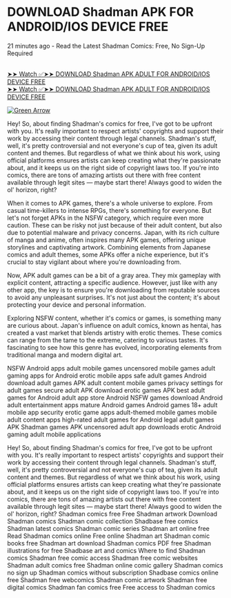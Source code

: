 <h1> DOWNLOAD Shadman APK FOR ANDROID/IOS DEVICE FREE </h1>
21 minutes ago - Read the Latest Shadman Comics: Free, No Sign-Up Required <br> <br>

[➤➤ Watch ✅➤➤ DOWNLOAD Shadman APK ADULT  FOR ANDROID/IOS DEVICE FREE ](https://www.apkz.one) <br>
[➤➤ Watch ✅➤➤ DOWNLOAD Shadman APK ADULT  FOR ANDROID/IOS DEVICE FREE ](https://www.apkz.one)

 <a href="www.APKZ.one">
                <img src="https://pbs.twimg.com/media/EeLi2qgWsAM7dUy.jpg:large" alt="Green Arrow"> </a>



Hey! So, about finding Shadman's comics for free, I've got to be upfront with you. It's really important to respect artists' copyrights and support their work by accessing their content through legal channels. Shadman's stuff, well, it's pretty controversial and not everyone's cup of tea, given its adult content and themes. But regardless of what we think about his work, using official platforms ensures artists can keep creating what they're passionate about, and it keeps us on the right side of copyright laws too. If you're into comics, there are tons of amazing artists out there with free content available through legit sites — maybe start there! Always good to widen the ol' horizon, right?

When it comes to APK games, there's a whole universe to explore. From casual time-killers to intense RPGs, there's something for everyone. But let's not forget APKs in the NSFW category, which require even more caution. These can be risky not just because of their adult content, but also due to potential malware and privacy concerns. Japan, with its rich culture of manga and anime, often inspires many APK games, offering unique storylines and captivating artwork. Combining elements from Japanese comics and adult themes, some APKs offer a niche experience, but it's crucial to stay vigilant about where you're downloading from.

Now, APK adult games can be a bit of a gray area. They mix gameplay with explicit content, attracting a specific audience. However, just like with any other app, the key is to ensure you're downloading from reputable sources to avoid any unpleasant surprises. It's not just about the content; it's about protecting your device and personal information.

Exploring NSFW content, whether it's comics or games, is something many are curious about. Japan's influence on adult comics, known as hentai, has created a vast market that blends artistry with erotic themes. These comics can range from the tame to the extreme, catering to various tastes. It's fascinating to see how this genre has evolved, incorporating elements from traditional manga and modern digital art.

NSFW Android apps
adult mobile games
uncensored mobile games
adult gaming apps for Android
erotic mobile apps
safe adult games Android
download adult games APK
adult content mobile games
privacy settings for adult games
secure adult APK download
erotic games APK
best adult games for Android
adult app store Android
NSFW games download
Android adult entertainment apps
mature Android games
Android games 18+
adult mobile app security
erotic game apps
adult-themed mobile games
mobile adult content apps
high-rated adult games for Android
legal adult games APK
Shadman games APK
uncensored adult app downloads
erotic Android gaming
adult mobile applications


Hey! So, about finding Shadman's comics for free, I've got to be upfront with you. It's really important to respect artists' copyrights and support their work by accessing their content through legal channels. Shadman's stuff, well, it's pretty controversial and not everyone's cup of tea, given its adult content and themes. But regardless of what we think about his work, using official platforms ensures artists can keep creating what they're passionate about, and it keeps us on the right side of copyright laws too. If you're into comics, there are tons of amazing artists out there with free content available through legit sites — maybe start there! Always good to widen the ol' horizon, right?
Shadman comics free
Free Shadman artwork
Download Shadman comics
Shadman comic collection
Shadbase free comics
Shadman latest comics
Shadman comic series
Shadman art online free
Read Shadman comics online
Free online Shadman art
Shadman comic books free
Shadman art download
Shadman comics PDF free
Shadman illustrations for free
Shadbase art and comics
Where to find Shadman comics
Shadman free comic access
Shadman free comic websites
Shadman adult comics free
Shadman online comic gallery
Shadman comics no sign up
Shadman comics without subscription
Shadbase comics online free
Shadman free webcomics
Shadman comic artwork
Shadman free digital comics
Shadman fan comics free
Free access to Shadman comics
